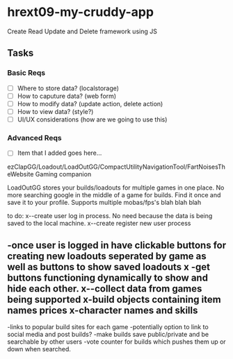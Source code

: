 # hrext09-my-cruddy-app
Create Read Update and Delete framework using JS

 ## Tasks

 ### Basic Reqs
- [ ] Where to store data? (localstorage)
- [ ] How to caputure data? (web form)
- [ ] How to modify data? (update action, delete action)
- [ ] How to view data? (style?)
- [ ] UI/UX considerations (how are we going to use this)

 ### Advanced Reqs
- [ ] Item that I added goes here...

ezClapGG/Loadout/LoadOutGG/CompactUtilityNavigationTool/FartNoisesTheWebsite
Gaming companion

LoadOutGG stores your builds/loadouts for multiple games in one place. No more searching google in the middle of a game for builds. Find it once and save it to your profile. Supports multiple mobas/fps's blah blah blah

to do:
x--create user log in process. No need because the data is being saved to the local machine. 
x--create register new user process


-once user is logged in have clickable buttons for creating new loadouts seperated by game as well as buttons to show saved   loadouts
 x -get buttons functioning dynamically to show and hide each other. 
x--collect data from games being supported
  x-build objects containing item names prices
  x-character names and skills
-
-links to popular build sites for each game
-potentially option to link to social media and post builds? 
-make builds save public/private and be searchable by other users
-vote counter for builds which pushes them up or down when searched. 


